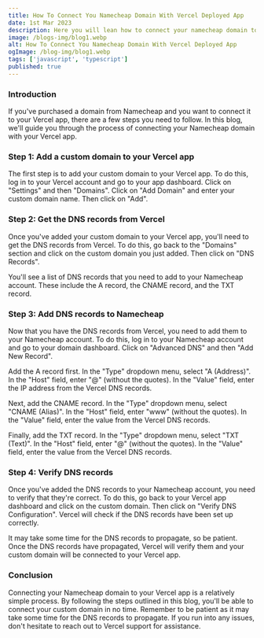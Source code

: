 ```yaml
---
title: How To Connect You Namecheap Domain With Vercel Deployed App
date: 1st Mar 2023
description: Here you will lean how to connect your namecheap domain to vercel deployed app.
image: /blogs-img/blog1.webp
alt: How To Connect You Namecheap Domain With Vercel Deployed App
ogImage: /blog-img/blog1.webp
tags: ['javascript', 'typescript']
published: true
---
```


### Introduction

If you've purchased a domain from Namecheap and you want to connect it to your Vercel app, there are a few steps you need to follow. In this blog, we'll guide you through the process of connecting your Namecheap domain with your Vercel app.

### Step 1: Add a custom domain to your Vercel app

The first step is to add your custom domain to your Vercel app. To do this, log in to your Vercel account and go to your app dashboard. Click on "Settings" and then "Domains". Click on "Add Domain" and enter your custom domain name. Then click on "Add".

### Step 2: Get the DNS records from Vercel

Once you've added your custom domain to your Vercel app, you'll need to get the DNS records from Vercel. To do this, go back to the "Domains" section and click on the custom domain you just added. Then click on "DNS Records".

You'll see a list of DNS records that you need to add to your Namecheap account. These include the A record, the CNAME record, and the TXT record.

### Step 3: Add DNS records to Namecheap

Now that you have the DNS records from Vercel, you need to add them to your Namecheap account. To do this, log in to your Namecheap account and go to your domain dashboard. Click on "Advanced DNS" and then "Add New Record".

Add the A record first. In the "Type" dropdown menu, select "A (Address)". In the "Host" field, enter "@" (without the quotes). In the "Value" field, enter the IP address from the Vercel DNS records.

Next, add the CNAME record. In the "Type" dropdown menu, select "CNAME (Alias)". In the "Host" field, enter "www" (without the quotes). In the "Value" field, enter the value from the Vercel DNS records.

Finally, add the TXT record. In the "Type" dropdown menu, select "TXT (Text)". In the "Host" field, enter "@" (without the quotes). In the "Value" field, enter the value from the Vercel DNS records.

### Step 4: Verify DNS records

Once you've added the DNS records to your Namecheap account, you need to verify that they're correct. To do this, go back to your Vercel app dashboard and click on the custom domain. Then click on "Verify DNS Configuration". Vercel will check if the DNS records have been set up correctly.

It may take some time for the DNS records to propagate, so be patient. Once the DNS records have propagated, Vercel will verify them and your custom domain will be connected to your Vercel app.

### Conclusion

Connecting your Namecheap domain to your Vercel app is a relatively simple process. By following the steps outlined in this blog, you'll be able to connect your custom domain in no time. Remember to be patient as it may take some time for the DNS records to propagate. If you run into any issues, don't hesitate to reach out to Vercel support for assistance.
